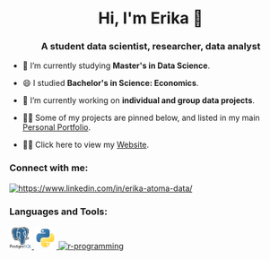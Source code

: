<h1 align="center">Hi, I'm Erika 👋</h1>
<h3 align="center">A student data scientist, researcher, data analyst </h3>

- 🌱 I’m currently studying **Master's in Data Science**.
- 😄 I studied **Bachelor's in Science: Economics**.
- 🔭 I’m currently working on **individual and group data projects**. 

- 👨‍💻 Some of my projects are pinned below, and listed in my main [Personal Portfolio](https://github.com/erica-prog/portfolio/tree/main).
- 👨‍💻 Click here to view my [Website](https://erica-prog-website.com/). 

<h3 align="left">Connect with me:</h3>
<p align="left">
<a href="https://www.linkedin.com/in/erika-atoma-data/" target="blank"><img align="center" src="https://raw.githubusercontent.com/rahuldkjain/github-profile-readme-generator/master/src/images/icons/Social/linked-in-alt.svg" alt="https://www.linkedin.com/in/erika-atoma-data/" height="30" width="40" /></a>
</p>

<h3 align="left">Languages and Tools:</h3>
<p align="left"> <a href="https://www.postgresql.org" target="_blank" rel="noreferrer"> <img src="https://raw.githubusercontent.com/devicons/devicon/master/icons/postgresql/postgresql-original-wordmark.svg" alt="postgresql" width="40" height="40"/> </a> <a href="https://www.python.org" target="_blank" rel="noreferrer"> <img src="https://raw.githubusercontent.com/devicons/devicon/master/icons/python/python-original.svg" alt="python" width="40" height="40"/> </a> <a href="https://skillicons.dev" target="_blank" rel="noreferrer"> <img src="https://skillicons.dev/icons?i=r&theme=light" alt="r-programming" width="40" height="40"/> </a> </p>


